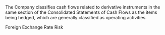 The Company classifies cash flows related to derivative instruments in the same section of the Consolidated Statements of Cash
Flows as the items being hedged, which are generally classified as operating activities.

Foreign Exchange Rate Risk